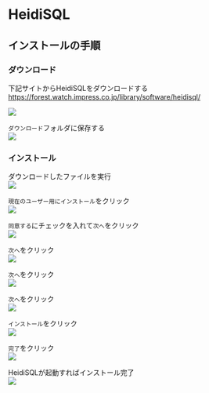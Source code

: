 # HeidiSQL

## インストールの手順

### ダウンロード

下記サイトからHeidiSQLをダウンロードする  
https://forest.watch.impress.co.jp/library/software/heidisql/

![](images/001.png)

`ダウンロード`フォルダに保存する  
![](images/002.png)

### インストール

ダウンロードしたファイルを実行  
![](images/003.png)

`現在のユーザー用にインストール`をクリック  
![](images/004.png)

`同意する`にチェックを入れて`次へ`をクリック  
![](images/006.png)

`次へ`をクリック  
![](images/007.png)

`次へ`をクリック  
![](images/008.png)

`次へ`をクリック  
![](images/009.png)

`インストール`をクリック  
![](images/010.png)

`完了`をクリック  
![](images/011.png)

HeidiSQLが起動すればインストール完了  
![](images/012.png)
